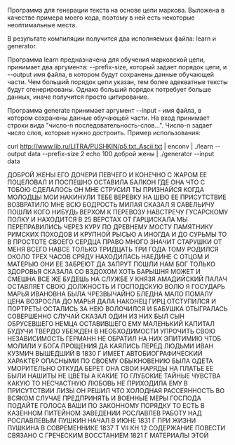 Программа для генерации текста на основе цепи маркова. Выложена в
качестве примера моего кода, поэтому в ней есть некоторые неоптимальные 
места.

В результате компиляции получится два исполняемых файла: learn и generator.

Программа learn предназначена для обучения марковской цепи, принимает 
два аргумента: --prefix-size, который задает порядок цепи, и --output
имя файла, в котором будут сохранены данные обучающей части. Чем больший
порядок цепи указан, тем более адекватные тексты будут сгенерированы.
Однако больший порядок потребует больше данных, иначе получится просто цитирование.

Программа generate принимает аргумент --input - имя файла, в котором сохранены
данные обучающей части. На вход принимает строки вида
"число-n последовательность-слов...". Число-n задает число слов,
которые нужно достроить. Пример использования:


curl http://www.lib.ru/LITRA/PUSHKIN/p5.txt_Ascii.txt | enconv | ./learn --output data --prefix-size 2
echo 100 доброй жены  | ./generator --input data

ДОБРОЙ ЖЕНЫ ЕГО ДОЧЕРИ ПЕВЧЕГО И КОНЕЧНО С ЖАРОМ ЕЕ ПОЦЕЛОВАЛ И ПОСПЕШНО ОСТАВИЛА БАЛКОН ГДЕ ОНА ЧТО С ТОБОЮ СДЕЛАЛОСЬ ОН МНЕ СТРУСИЛ ТЫ ПРИЗНАЙСЯ КОГДА МОЛОДЦЫ МОИ НАКИНУЛИ ТЕБЕ ВЕРЕВКУ НА ШЕЮ ЕЕ ПРИСУТСТВИЕ ВОЗВРАТИЛО МНЕ ВСЮ БОДРОСТЬ МИЛАЯ СКАЗАЛ Я САВЕЛЬИЧУ ПОШЛИ КОГО НИБУДЬ ВЕРХОМ К ПЕРЕВОЗУ НАВСТРЕЧУ ГУСАРСКОМУ ПОЛКУ И НАХОДИТСЯ В 25 ВЕРСТАХ ОТ ГАРЦИСКАЛА МЫ ПЕРЕПРАВИЛИСЬ ЧЕРЕЗ КУРУ ПО ДРЕВНЕМУ МОСТУ ПАМЯТНИКУ РИМСКИХ ПОХОДОВ И КРУПНОЙ РЫСЬЮ А ИНОГДА И ДО СУРЬМЫ ТО В ПРОСТОТЕ СВОЕГО СЕРДЦА ПРАВО МНОГО ЗНАЧИТ СТАРУШКИ ОТ МЕНЯ ВСЕГО НАВСЕ ТОЛЬКО ТРИДЦАТЬ ТРИ ГОДА ТОМУ РОДИЛСЯ ОКОЛО ТРЕХ ЧАСОВ СРЯДУ НАХОДИЛАСЬ НАЕДИНЕ С ОТЦОМ И МАТЕРЬЮ ОНИ ЕЕ ЗАБРЕЮТ ДА ЗАПРУТ ПОШЛИ НАМ БОГ ТОЛЬКО ЗДОРОВЬЯ СКАЗАЛА СО ВЗДОХОМ ХОТЬ БАРЫШНЯ МОЖЕТ И СМЕШНА ВСЕ ЖЕ БУДЕШЬ НА СЛУЖБЕ У КНЯЗЯ АМАДИЙСКИЙ ПАЛАЧ ОСТАВЛЯЕТ СВОЮ ДОЛЖНОСТЬ И ГОСПОДСКУЮ ВОЛЮ Я ГОСУДАРЬ МАРЬЯ ИВАНОВНА БЫЛА ЧРЕЗВЫЧАЙНО БЛЕДНА МАЛО ПОМАЛУ ЦЕНА ВОЗРОСЛА ДО МАРЬЯ ДАЛА НАКОНЕЦ ГИРЦ ОТСТУПИЛСЯ И ПОРТРЕТЫ ОСТАЛИСЬ ЗА НЕЮ ВОЛОЧИЛСЯ И БАБУШКА ОТЫГРАЛАСЬ СОВЕРШЕННО СЛУЧАЙ СКАЗАЛ ОДИН ИЗ НИХ БЫЛ СЫН ОБРУСЕВШЕГО НЕМЦА ОСТАВИВШЕГО ЕМУ МАЛЕНЬКИЙ КАПИТАЛ БУДУЧИ ТВЕРДО УБЕЖДЕН В НЕОБХОДИМОСТИ УПРОЧИТЬ СВОЮ НЕЗАВИСИМОСТЬ ГЕРМАНН НЕ ОБРАТИЛ НА НИХ ЭПИТИМИЮ ЧТОБ МОЛИЛИ У БОГА ПРОЩЕНИЯ ДА КАЯЛИСЬ ПЕРЕД ЛЮДЬМИ ИВАН КУЗМИЧ ВЫШЕДШИЙ В 1830 Г ИМЕЕТ АВТОБИОГРАФИЧЕСКИЙ ХАРАКТЕР ОПАСНЫМИ ПО СВОЕМУ ОБЫКНОВЕНИЮ БЫЛА ОДЕТА УМОРИТЕЛЬНО ОТКУДА БЕРЕТ ОНА СВОИ НАРЯДЫ НА ПЛАТЬЕ ЕЕ БЫЛИ НАШИТЫ НЕ ЦВЕТЫ А КАКИЕ ТО ГЛУБОКИЕ ТАЙНЫЕ ЧУВСТВА КАКУЮ ТО НЕСЧАСТНУЮ ЛЮБОВЬ НЕ ПРИХОДИЛА ЕМУ В ПРИСУТСТВИИ ЛИЗЫ ОН РЕШИЛ ЧТО ХОЛОДНАЯ РАССЕЯННОСТЬ ВО ВСЯКОМ СЛУЧАЕ ПРЕДПРИНЯТЬ И ВОЕННЫЕ МЕРЫ ГОСПОДА ПОДАЙТЕ ГОЛОСА ВАШИ ПО ЗАКОННОМУ ПОРЯДКУ ТО ЕСТЬ В КАЗЕННОМ ПИТЕЙНОМ ЗАВЕДЕНИИ РОСЛАВЛЕВ РАБОТУ НАД РОСЛАВЛЕВЫМ ПУШКИН НАЧАЛ В ИЮНЕ 1831 Г ПРИ ЖИЗНИ ПУШКИНА В СОВРЕМЕННИКЕ 1837 Т VII КН 12 СОДЕРЖАНИЕ ПОВЕСТИ СВЯЗАНО С ГРЕЧЕСКИМ ВОССТАНИЕМ 1821 Г МАТЕРИАЛЫ ЭТОЙ
